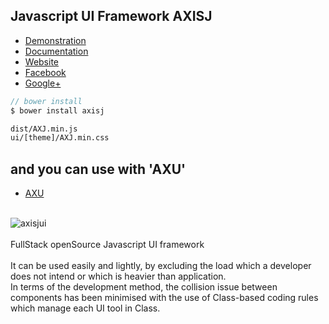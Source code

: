 Javascript UI Framework <b>AXISJ</b>
---
- [Demonstration](http://dev.axisj.com)
- [Documentation](http://jdoc.axisj.com)
- [Website](http://www.axisj.com)
- [Facebook](http://facebook.com/axisj)
- [Google+](http://google.com/+axisj)


```js
// bower install
$ bower install axisj
```

```html
dist/AXJ.min.js
ui/[theme]/AXJ.min.css
```

and you can use with 'AXU'
---
- [AXU](http://axu.axisj.com)

<br/>
<img src="http://old2014.axisj.com/resource/images/ax-demo.png" alt="axisjui" />
<br/>
<br/>
FullStack openSource Javascript UI framework<br/>
<br/>
It can be used easily and lightly, by excluding the load which a developer does not intend or which is heavier than application.<br/>
In terms of the development method, the collision issue between components has been minimised with the use of Class-based coding rules which manage each UI tool in Class.<br/>
